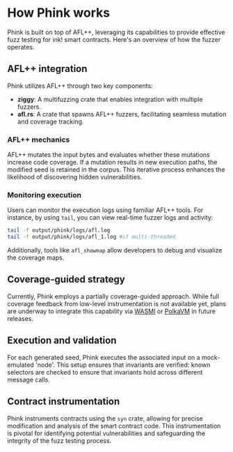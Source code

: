 # How Phink works

Phink is built on top of AFL++, leveraging its capabilities to provide effective fuzz testing for ink! smart contracts.
Here's an overview of how the fuzzer operates.

## AFL++ integration

Phink utilizes AFL++ through two key components:

- **ziggy**: A multifuzzing crate that enables integration with multiple fuzzers.
- **afl.rs**: A crate that spawns AFL++ fuzzers, facilitating seamless mutation and coverage tracking.

### AFL++ mechanics

AFL++ mutates the input bytes and evaluates whether these mutations increase code coverage. If a mutation results in new
execution paths, the modified seed is retained in the corpus. This iterative process enhances the likelihood of
discovering hidden vulnerabilities.

### Monitoring execution

Users can monitor the execution logs using familiar AFL++ tools. For instance, by using `tail`, you can view real-time
fuzzer logs and activity:

```bash
tail -f output/phink/logs/afl.log
tail -f output/phink/logs/afl_1.log #if multi-threaded
```

Additionally, tools like `afl_showmap` allow developers to debug and visualize the coverage maps.

## Coverage-guided strategy

Currently, Phink employs a partially coverage-guided approach. While full coverage feedback from low-level
instrumentation is not available yet, plans are underway to integrate this capability
via [WASMI](https://github.com/wasmi-labs/wasmi) or [PolkaVM](https://github.com/koute/polkavm) in future
releases.

## Execution and validation

For each generated seed, Phink executes the associated input on a mock-emulated 'node'.
This setup ensures that invariants are verified: known selectors are checked to ensure that
invariants hold across different message calls.

## Contract instrumentation

Phink instruments contracts using the `syn` crate, allowing for precise modification and analysis of the smart contract
code. This instrumentation is pivotal for identifying potential vulnerabilities and safeguarding the integrity of the
fuzz testing process.